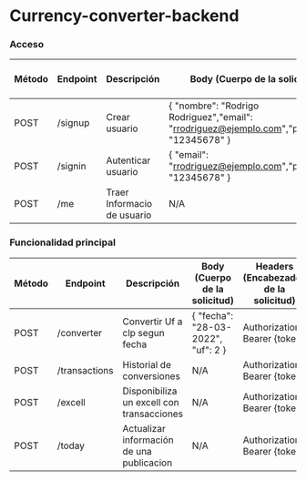 # Currency-converter-backend

### Acceso

| Método | Endpoint       | Descripción                               | Body (Cuerpo de la solicitud)                                                                                                                                             | Headers (Encabezados de la solicitud)                         |
|--------|----------------|-------------------------------------------|---------------------------------------------------------------------------------------------------------------------------------------------------------------------------|---------------------------------------------------------------|
| POST   | /signup        | Crear usuario                             | { "nombre": "Rodrigo Rodriguez","email": "rrodriguez@ejemplo.com","password": "12345678" }                                                                                | Content-Type: application/json                                |
| POST   | /signin        | Autenticar usuario                        | { "email": "rrodriguez@ejemplo.com","password": "12345678" }                                                                                                              | Content-Type: application/json                                |
| POST   | /me            | Traer Informacio de usuario               | N/A                                                                                                                                                                       | Authorization: Bearer {token}                                 |

### Funcionalidad principal

| Método | Endpoint       | Descripción                               | Body (Cuerpo de la solicitud)                                                                                                                                              | Headers (Encabezados de la solicitud)                         |
|--------|----------------|-------------------------------------------|----------------------------------------------------------------------------------------------------------------------------------------------------------------------------|---------------------------------------------------------------|
| POST   | /converter     | Convertir Uf a clp segun fecha            | { "fecha": "28-03-2022", "uf": 2 }                                                                                                                                         | Authorization: Bearer {token}                                 |
| POST   | /transactions  | Historial de conversiones                 | N/A                                                                                                                                                                        | Authorization: Bearer {token}                                 |                           |
| POST   | /excell        | Disponibiliza un excell con transacciones | N/A                                                                                                                                                                        | Authorization: Bearer {token}                                 |
| POST   | /today         | Actualizar información de una publicacion | N/A                                                                                                                                                                        | Authorization: Bearer {token}                                 |
